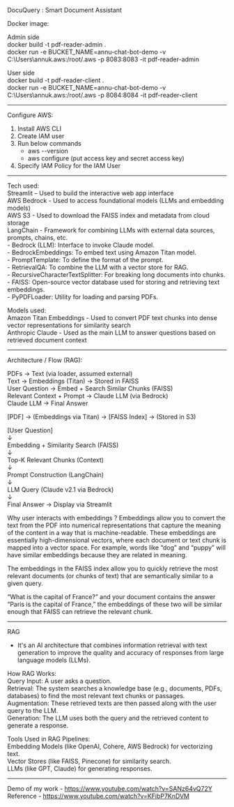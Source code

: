 DocuQuery : Smart Document Assistant                                                                                                                                                      

Docker image:

Admin side                                                                                                                              
docker build -t pdf-reader-admin .                                                                                                                                                      
docker run -e BUCKET_NAME=annu-chat-bot-demo -v C:\Users\annuk\.aws:/root/.aws -p 8083:8083 -it pdf-reader-admin                                                                                                                              

User side                                                                                                                              
docker build -t pdf-reader-client .                                                                                                                              
docker run -e BUCKET_NAME=annu-chat-bot-demo -v C:\Users\annuk\.aws:/root/.aws -p 8084:8084 -it pdf-reader-client                                                                                                                             

--------

Configure AWS:
1. Install AWS CLI                                                                                                                              
2. Create IAM user                                                                                                                              
3. Run below commands                                                                                                                              
   - aws --version                                                                                                                              
   - aws configure (put access key and secret access key)                                                                                                                              
4. Specify IAM Policy for the IAM User                                                                                                                              

----------

Tech used:                                                                                                                              
Streamlit – Used to build the interactive web app interface                                                                                                                                                                               
AWS Bedrock - Used to access foundational models (LLMs and embedding models)                                                                                                                                                                 
AWS S3 - Used to download the FAISS index and metadata from cloud storage                                                                                                                                                                 
LangChain - Framework for combining LLMs with external data sources, prompts, chains, etc.                                                                                                                                                   
       - Bedrock (LLM): Interface to invoke Claude model.                                                                                                                                                                 
       - BedrockEmbeddings: To embed text using Amazon Titan model.                                                                                                                                                                 
       - PromptTemplate: To define the format of the prompt.                                                                                                                                                                 
       - RetrievalQA: To combine the LLM with a vector store for RAG.                                                                                                                                                                 
       - RecursiveCharacterTextSplitter: For breaking long documents into chunks.                                                                                                                                                            
       - FAISS: Open-source vector database used for storing and retrieving text embeddings.                                                                                                                                                  
       - PyPDFLoader: Utility for loading and parsing PDFs.                                                                                                                                                                 

Models used:                                                                                                                                                      
Amazon Titan Embeddings - Used to convert PDF text chunks into dense vector representations for similarity search                                                                                                                            
Anthropic Claude - Used as the main LLM to answer questions based on retrieved document context

----------

Architecture / Flow (RAG):

PDFs → Text (via loader, assumed external)                                                                                                                                                                                 
Text → Embeddings (Titan) → Stored in FAISS                                                                                                                                                                                 
User Question → Embed + Search Similar Chunks (FAISS)                                                                                                                                                                                 
Relevant Context + Prompt → Claude LLM (via Bedrock)                                                                                                                                                                                 
Claude LLM → Final Answer                                                                                                                                                                                 
                                                                                                                                                                                                                                                                                                                                                                  
[PDF] → (Embeddings via Titan) → [FAISS Index] → (Stored in S3)                                                                                                                                                                               

[User Question]                                                                                                                                                                                 
    ↓                                                                                                                                                                                 
Embedding + Similarity Search (FAISS)                                                                                                                                                                                 
    ↓                                                                                                                                                                                 
Top-K Relevant Chunks (Context)                                                                                                                                                                                 
    ↓                                                                                                                                                                                 
Prompt Construction (LangChain)                                                                                                                                                                                 
    ↓                                                                                                                                                                                 
LLM Query (Claude v2.1 via Bedrock)                                                                                                                                                                                                                                                                                                                                                                  
    ↓                                                                                                                                                                                 
Final Answer → Display via Streamlit                                                                                                                                                                                 


Why user interacts with embeddings ?
Embeddings allow you to convert the text from the PDF into numerical representations that capture the meaning of the content in a way that is machine-readable.
These embeddings are essentially high-dimensional vectors, where each document or text chunk is mapped into a vector space.
For example, words like “dog” and “puppy” will have similar embeddings because they are related in meaning.

The embeddings in the FAISS index allow you to quickly retrieve the most relevant documents (or chunks of text) that are semantically similar to a given query.

“What is the capital of France?” and your document contains the answer “Paris is the capital of France,”
the embeddings of these two will be similar enough that FAISS can retrieve the relevant chunk.

----------
RAG 
- It's an AI architecture that combines information retrieval with text generation to improve the quality and accuracy of responses from large language models (LLMs).
  
How RAG Works:                                                                                   
Query Input: A user asks a question.                                                                                   
Retrieval: The system searches a knowledge base (e.g., documents, PDFs, databases) to find the most relevant text chunks or passages.                                                                                   
Augmentation: These retrieved texts are then passed along with the user query to the LLM.                                                                                   
Generation: The LLM uses both the query and the retrieved content to generate a response.                                                                                   

Tools Used in RAG Pipelines:                                                                                   
Embedding Models (like OpenAI, Cohere, AWS Bedrock) for vectorizing text.                                                                                   
Vector Stores (like FAISS, Pinecone) for similarity search.                                                                                   
LLMs (like GPT, Claude) for generating responses.                                                                                   

----------

Demo of my work - https://www.youtube.com/watch?v=SANz64vQ72Y
Reference - https://www.youtube.com/watch?v=KFibP7KnDVM
